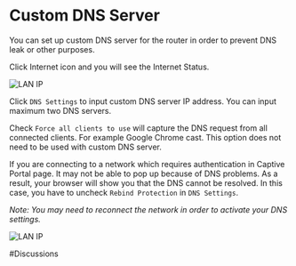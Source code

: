 # Custom DNS Server

You can set up custom DNS server for the router in order to prevent DNS leak or other purposes.

Click Internet icon and you will see the Internet Status.

![LAN IP](https://static.gl-inet.com/docs/en/2.x/setup/src/dns/interneticon.jpg)

Click `DNS Settings` to input custom DNS server IP address. You can input maximum two DNS servers.

Check `Force all clients to use` will capture the DNS request from all connected clients. For example Google Chrome cast. This option does not need to be used with custom DNS server.

If you are connecting to a network which requires authentication in Captive Portal page. It may not be able to pop up because of DNS problems. As a result, your browser will show you that the DNS cannot be resolved. In this case, you have to uncheck `Rebind Protection` in `DNS Settings`.

*Note: You may need to reconnect the network in order to activate your DNS settings.*

![LAN IP](https://static.gl-inet.com/docs/en/2.x/setup/src/dns/dns.jpg)



#Discussions